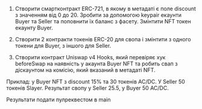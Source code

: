 1. Створити смартконтракт ERC-721, в якому в метадаті є поле discount з значенням від 0 до 20. Зробити за допомогою keypair екаунти Buyer та Seller та поповнити їх баланс з фасету. Змінтити NFT токен екаунту Buyer. 

2. Створити 2 контракти токенів ERC-20 для свопа і змінтити з одного токени для Buyer, з іншого для Seller. 

3. Створити контракт Uniswap v4 Hooks, який перевіряє хук beforeSwap на наявність у акаунта Buyer NFT та робить свап з діскаунтом на комісію, який вказаний в метадаті NFT. 

Приклад: у Buyer NFT з discount 15% та 30 токенів AC/DC. У Seller 50 токенів Slayer. Результат свопу у Seller 25.5, у Buyer 50 AC/DC.

Результати подати пулреквестом в main
